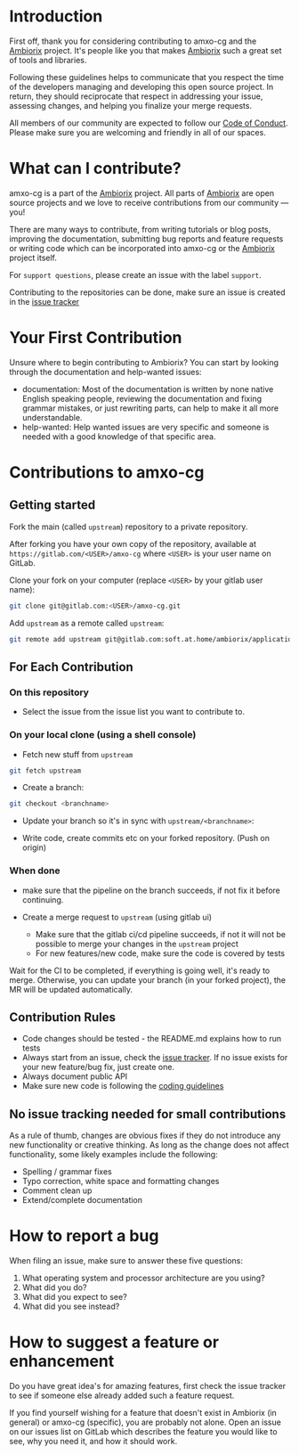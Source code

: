 # Introduction

First off, thank you for considering contributing to amxo-cg and the [Ambiorix](https://gitlab.com/soft.at.home/ambiorix) project. It's people like you that makes [Ambiorix](https://gitlab.com/soft.at.home/ambiorix) such a great set of tools and libraries.

Following these guidelines helps to communicate that you respect the time of the developers managing and developing this open source project. In return, they should reciprocate that respect in addressing your issue, assessing changes, and helping you finalize your merge requests.

All members of our community are expected to follow our [Code of Conduct](https://gitlab.com/soft.at.home/ambiorix/ambiorix/-/blob/master/doc/CODE_OF_CONDUCT.md). Please make sure you are welcoming and friendly in all of our spaces.

# What can I contribute?

amxo-cg is a part of the [Ambiorix](https://gitlab.com/soft.at.home/ambiorix) project. All parts of [Ambiorix](https://gitlab.com/soft.at.home/ambiorix) are open source projects and we love to receive contributions from our community — you!

There are many ways to contribute, from writing tutorials or blog posts, improving the documentation, submitting bug reports and feature requests or writing code which can be incorporated into amxo-cg or the [Ambiorix](https://gitlab.com/soft.at.home/ambiorix) project itself.

For `support questions`, please create an issue with the label ```support```.

Contributing to the repositories can be done, make sure an issue is created in the [issue tracker](https://gitlab.com/groups/soft.at.home/ambiorix/-/issues)

# Your First Contribution

Unsure where to begin contributing to Ambiorix? You can start by looking through the documentation and help-wanted issues:

- documentation: Most of the documentation is written by none native English speaking people, reviewing the documentation and fixing grammar mistakes, or just rewriting parts, can help to make it all more understandable.
- help-wanted: Help wanted issues are very specific and someone is needed with a good knowledge of that specific area.

# Contributions to amxo-cg

## Getting started

Fork the main (called `upstream`) repository to a private repository. 

After forking you have your own copy of the repository, available at `https://gitlab.com/<USER>/amxo-cg` where `<USER>` is your user name on GitLab.

Clone your fork on your computer (replace `<USER>` by your gitlab user name):

```bash
git clone git@gitlab.com:<USER>/amxo-cg.git
```

Add `upstream` as a remote called `upstream`:

```bash
git remote add upstream git@gitlab.com:soft.at.home/ambiorix/applications/amxo-cg.git
```

## For Each Contribution

### On this repository

- Select the issue from the issue list you want to contribute to.

### On your local clone (using a shell console)

- Fetch new stuff from `upstream`

```bash
git fetch upstream
```

- Create a branch:

```bash
git checkout <branchname>
```

- Update your branch so it's in sync with `upstream/<branchname>`:

- Write code, create commits etc on your forked repository. (Push on origin)

### When done
- make sure that the pipeline on the branch succeeds, if not fix it before continuing.

- Create a merge request to `upstream` (using gitlab ui)
  - Make sure that the gitlab ci/cd pipeline succeeds, if not it will not be possible to merge your changes in the `upstream` project 
  - For new features/new code, make sure the code is covered by tests

Wait for the CI to be completed, if everything is going well, it's ready to merge.
Otherwise, you can update your branch (in your forked project), the MR will be updated automatically.

## Contribution Rules

- Code changes should be tested - the README.md explains how to run tests
- Always start from an issue, check the [issue tracker](https://gitlab.com/groups/soft.at.home/ambiorix/-/issues). If no issue exists for your new feature/bug fix, just create one.
- Always document public API
- Make sure new code is following the [coding guidelines](https://gitlab.com/soft.at.home/ambiorix/ambiorix/-/blob/master/doc/CODING_GUIDELINES.md)

## No issue tracking needed for small contributions

As a rule of thumb, changes are obvious fixes if they do not introduce any new functionality or creative thinking. As long as the change does not affect functionality, some likely examples include the following:

- Spelling / grammar fixes
- Typo correction, white space and formatting changes
- Comment clean up
- Extend/complete documentation

# How to report a bug

When filing an issue, make sure to answer these five questions:

1. What operating system and processor architecture are you using?
1. What did you do?
1. What did you expect to see?
1. What did you see instead?

# How to suggest a feature or enhancement

Do you have great idea's for amazing features, first check the issue tracker to see if someone else already added such a feature request.

If you find yourself wishing for a feature that doesn't exist in Ambiorix (in general) or amxo-cg (specific), you are probably not alone. Open an issue on our issues list on GitLab which describes the feature you would like to see, why you need it, and how it should work.
